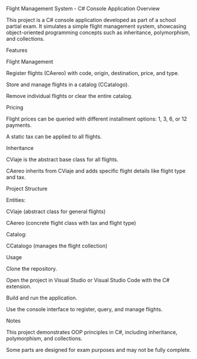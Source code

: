 Flight Management System - C# Console Application
Overview

This project is a C# console application developed as part of a school partial exam. It simulates a simple flight management system, showcasing object-oriented programming concepts such as inheritance, polymorphism, and collections.

Features

  Flight Management
  
  Register flights (CAereo) with code, origin, destination, price, and type.
  
  Store and manage flights in a catalog (CCatalogo).
  
  Remove individual flights or clear the entire catalog.
  
  Pricing
  
  Flight prices can be queried with different installment options: 1, 3, 6, or 12 payments.
  
  A static tax can be applied to all flights.
  
  Inheritance
  
  CViaje is the abstract base class for all flights.
  
  CAereo inherits from CViaje and adds specific flight details like flight type and tax.

Project Structure

Entities:
  
  CViaje (abstract class for general flights)
  
  CAereo (concrete flight class with tax and flight type)
  
  Catalog:
  
  CCatalogo (manages the flight collection)

Usage

  Clone the repository.
  
  Open the project in Visual Studio or Visual Studio Code with the C# extension.
  
  Build and run the application.
  
  Use the console interface to register, query, and manage flights.

Notes

  This project demonstrates OOP principles in C#, including inheritance, polymorphism, and collections.
  
  Some parts are designed for exam purposes and may not be fully complete.
